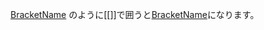 [BracketName](../en/BracketName) &#12398;&#12424;&#12358;&#12395;[[]]&#12391;&#22258;&#12358;&#12392;[BracketName](../en/BracketName)&#12395;&#12394;&#12426;&#12414;&#12377;&#12290;
